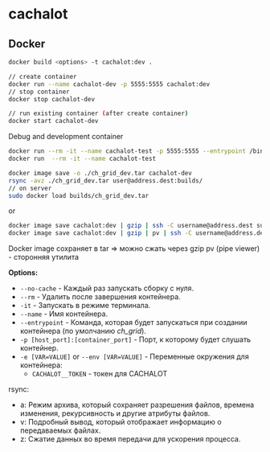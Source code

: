 # cachalot

## Docker

```bash
docker build <options> -t cachalot:dev .
```

```bash
// create container
docker run --name cachalot-dev -p 5555:5555 cachalot:dev
// stop container
docker stop cachalot-dev

// run existing container (after create container)
docker start cachalot-dev
```

Debug and development container
```bash
docker run --rm -it --name cachalot-test -p 5555:5555 --entrypoint /bin/bash cachalot:dev
docker run  --rm -it --name cachalot-test
```

```bash
docker image save -o ./ch_grid_dev.tar cachalot-dev
rsync -avz ./ch_grid_dev.tar user@address.dest:builds/
// on server
sudo docker load builds/ch_grid_dev.tar
```
or
```bash
docker image save cachalot:dev | gzip | ssh -C username@address.dest sudo docker load
docker image save cachalot:dev | gzip | pv | ssh -C username@address.dest 'zcat | sudo docker load'
```
Docker image сохраняет в tar => можно сжать через gzip
pv (pipe viewer) - сторонняя утилита

**Options:**

- `--no-cache` - Каждый раз запускать сборку с нуля.
- `--rm` - Удалить после завершения контейнера.
- `-it` - Запускать в режиме терминала.
- `--name` - Имя контейнера.
- `--entrypoint` - Команда, которая будет запускаться при создании контейнера (по умолчанию *ch_grid*).
- `-p [host_port]:[container_port]` - Порт, к которому будет слушать контейнер.
- `-e [VAR=VALUE]` or `--env [VAR=VALUE]` - Переменные окружения для контейнера:
    * `CACHALOT__TOKEN` - токен для CACHALOT

rsync:
- a: Режим архива, который сохраняет разрешения файлов, времена изменения, рекурсивность и другие атрибуты файлов.
- v: Подробный вывод, который отображает информацию о передаваемых файлах.
- z: Сжатие данных во время передачи для ускорения процесса.


